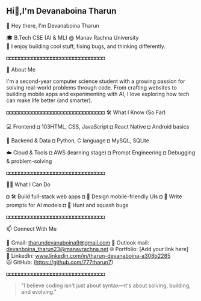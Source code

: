 ## Hi👋,I'm Devanaboina Tharun

<!--
**777tharun7/777tharun7** is a ✨ _special_ ✨ repository because its `README.md` (this file) appears on your GitHub profile.

Here are some ideas to get you started:

- 🔭 I’m currently working on ...
- 🌱 I’m currently learning ...
- 👯 I’m looking to collaborate on ...
- 🤔 I’m looking for help with ...
- 💬 Ask me about ...
- 📫 How to reach me: ...
- 😄 Pronouns: ...
- ⚡ Fun fact: ...
-->
👋 Hey there, I'm Devanaboina Tharun

🎓 B.Tech CSE (AI & ML) @ Manav Rachna University  
🧠 I enjoy building cool stuff, fixing bugs, and thinking differently.

◘◘◘◘◘◘◘◘◘◘◘◘◘◘◘◘◘◘◘◘◘◘◘◘◘◘◘◘◘◘◘

🚀 About Me

I'm a second-year computer science student with a growing passion for solving real-world problems through code. From crafting websites to building mobile apps and experimenting with AI, I love exploring how tech can make life better (and smarter).

◘◘◘◘◘◘◘◘◘◘◘◘◘◘◘◘◘◘◘◘◘◘◘◘◘◘◘◘◘◘◘
🛠️ What I Know (So Far)

💻 Frontend
 ◘ 103HTML, CSS, JavaScript
 ◘ React Native
 ◘ Android basics

🔧 Backend & Data
 ◘ Python, C language
 ◘ MySQL, SQLite

☁️ Cloud & Tools
 ◘ AWS (learning stage)
 ◘ Prompt Engineering
 ◘ Debugging & problem-solving

◘◘◘◘◘◘◘◘◘◘◘◘◘◘◘◘◘◘◘◘◘◘◘◘◘◘◘◘◘◘◘

👨‍💻 What I Can Do

 ◘ 🛠️ Build full-stack web apps
 ◘ 📱 Design mobile-friendly UIs
 ◘ 💬 Write prompts for AI models
 ◘ 🐞 Hunt and squash bugs

◘◘◘◘◘◘◘◘◘◘◘◘◘◘◘◘◘◘◘◘◘◘◘◘◘◘◘◘◘◘◘

📫 Connect With Me

📧 Gmail: tharundevanaboina9@gmail.com
📧 Outlook mail: devanboina_tharun23@manavrachna.net
🌐 Portfolio: [Add your link here]  
🔗 LinkedIn: www.linkedin.com/in/tharun-devanaboina-a308b2285  
🐱 GitHub: (https://github.com/777tharun7)

◘◘◘◘◘◘◘◘◘◘◘◘◘◘◘◘◘◘◘◘◘◘◘◘◘◘◘◘◘◘◘

> "I believe coding isn't just about syntax—it's about solving, building, and evolving."
